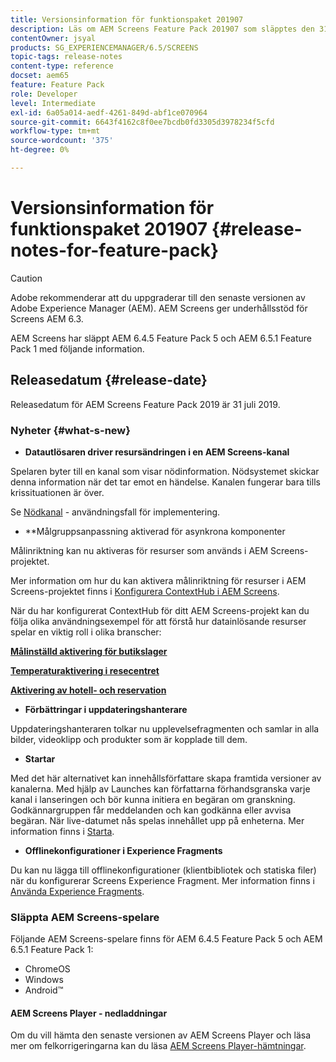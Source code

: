 ```yaml
---
title: Versionsinformation för funktionspaket 201907
description: Läs om AEM Screens Feature Pack 201907 som släpptes den 31 juli 2019.
contentOwner: jsyal
products: SG_EXPERIENCEMANAGER/6.5/SCREENS
topic-tags: release-notes
content-type: reference
docset: aem65
feature: Feature Pack
role: Developer
level: Intermediate
exl-id: 6a05a014-aedf-4261-849d-abf1ce070964
source-git-commit: 6643f4162c8f0ee7bcdb0fd3305d3978234f5cfd
workflow-type: tm+mt
source-wordcount: '375'
ht-degree: 0%

---
```


# Versionsinformation för funktionspaket 201907 {#release-notes-for-feature-pack}

>[!CAUTION]
>
>Adobe rekommenderar att du uppgraderar till den senaste versionen av Adobe Experience Manager (AEM). AEM Screens ger underhållsstöd för Screens AEM 6.3.

AEM Screens har släppt AEM 6.4.5 Feature Pack 5 och AEM 6.5.1 Feature Pack 1 med följande information.

## Releasedatum {#release-date}

Releasedatum för AEM Screens Feature Pack 2019 är 31 juli 2019.

### Nyheter {#what-s-new}

* **Datautlösaren driver resursändringen i en AEM Screens-kanal**

Spelaren byter till en kanal som visar nödinformation. Nödsystemet skickar denna information när det tar emot en händelse. Kanalen fungerar bara tills krissituationen är över.


Se [Nödkanal](emergency-channel.md) - användningsfall för implementering.

* **Målgruppsanpassning aktiverad för asynkrona komponenter

Målinriktning kan nu aktiveras för resurser som används i AEM Screens-projektet.

Mer information om hur du kan aktivera målinriktning för resurser i AEM Screens-projektet finns i [Konfigurera ContextHub i AEM Screens](configuring-context-hub.md).

När du har konfigurerat ContextHub för ditt AEM Screens-projekt kan du följa olika användningsexempel för att förstå hur datainlösande resurser spelar en viktig roll i olika branscher:

**[Målinställd aktivering för butikslager](retail-inventory-activation.md)**

**[Temperaturaktivering i resecentret](local-temperature-activation.md)**

**[Aktivering av hotell- och reservation](hospitality-reservation-activation.md)**

* **Förbättringar i uppdateringshanterare**

Uppdateringshanteraren tolkar nu upplevelsefragmenten och samlar in alla bilder, videoklipp och produkter som är kopplade till dem.

* **Startar**

Med det här alternativet kan innehållsförfattare skapa framtida versioner av kanalerna. Med hjälp av Launches kan författarna förhandsgranska varje kanal i lanseringen och bör kunna initiera en begäran om granskning. Godkännargruppen får meddelanden och kan godkänna eller avvisa begäran. När live-datumet nås spelas innehållet upp på enheterna.
Mer information finns i [Starta](launches.md).

* **Offlinekonfigurationer i Experience Fragments**

Du kan nu lägga till offlinekonfigurationer (klientbibliotek och statiska filer) när du konfigurerar Screens Experience Fragment. Mer information finns i [Använda Experience Fragments](experience-fragments-in-screens.md).

### Släppta AEM Screens-spelare

Följande AEM Screens-spelare finns för AEM 6.4.5 Feature Pack 5 och AEM 6.5.1 Feature Pack 1:

* ChromeOS
* Windows
* Android™

#### AEM Screens Player - nedladdningar

Om du vill hämta den senaste versionen av AEM Screens Player och läsa mer om felkorrigeringarna kan du läsa [AEM Screens Player-hämtningar](https://download.macromedia.com/screens/).
